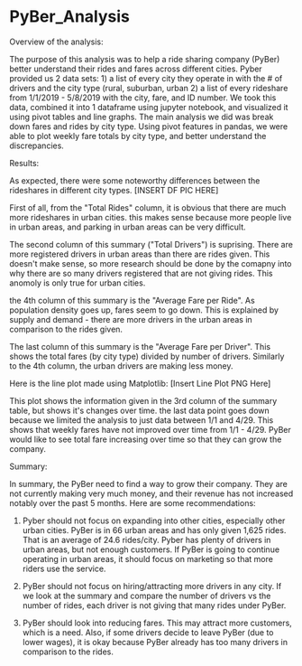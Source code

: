 # PyBer_Analysis

Overview of the analysis:

  The purpose of this analysis was to help a ride sharing company (PyBer) better understand their rides and fares across different cities. Pyber provided us 2 data sets: 1) a list of every city they operate in with the # of drivers and the city type (rural, suburban, urban 2) a list of every rideshare from 1/1/2019 - 5/8/2019 with the city, fare, and ID number. We took this data, combined it into 1 dataframe using jupyter notebook, and visualized it using pivot tables and line graphs. The main analysis we did was break down fares and rides by city type. Using pivot features in pandas, we were able to plot weekly fare totals by city type, and better understand the discrepancies. 


Results:

  As expected, there were some noteworthy differences between the rideshares in different city types. 
[INSERT DF PIC HERE]

  First of all, from the "Total Rides" column, it is obvious that there are much more rideshares in urban cities. this makes sense because more people live in urban areas, and parking in urban areas can be very difficult. 
  
  The second column of this summary ("Total Drivers") is suprising. There are more registered drivers in urban areas than there are rides given. This doesn't make sense, so more research should be done by the comapny into why there are so many drivers registered that are not giving rides. This anomoly is only true for urban cities.
  
  the 4th column of this summary is the "Average Fare per Ride". As population density goes up, fares seem to go down. This is explained by supply and demand - there are more drivers in the urban areas in comparison to the rides given.
  
  The last column of this summary is the "Average Fare per Driver". This shows the total fares (by city type) divided by number of drivers. Similarly to the 4th column, the urban drivers are making less money. 

  Here is the line plot made using Matplotlib:
[Insert Line Plot PNG Here]

  This plot shows the information given in the 3rd column of the summary table, but shows it's changes over time. the last data point goes down because we limited the analysis to just data between 1/1 and 4/29. This shows that weekly fares have not improved over time from 1/1 - 4/29. PyBer would like to see total fare increasing over time so that they can grow the company.

Summary:

  In summary, the PyBer need to find a way to grow their company. They are not currently making very much money, and their revenue has not increased notably over the past 5 months. Here are some recommendations:
  
  1) Pyber should not focus on expanding into other cities, especially other urban cities. PyBer is in 66 urban areas and has only given 1,625 rides. That is an average of 24.6 rides/city. Pyber has plenty of drivers in urban areas, but not enough customers. If PyBer is going to continue operating in urban areas, it should focus on marketing so that more riders use the service. 
  
  2) PyBer should not focus on hiring/attracting more drivers in any city. If we look at the summary and compare the number of drivers vs the number of rides, each driver is not giving that many rides under PyBer. 
  
  3) PyBer should look into reducing fares. This may attract more customers, which is a need. Also, if some drivers decide to leave PyBer (due to lower wages), it is okay because PyBer already has too many drivers in comparison to the rides.
  

